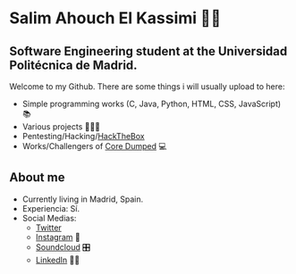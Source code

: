 #   Salim Ahouch El Kassimi 🧞‍♂️
## Software Engineering student at the Universidad Politécnica de Madrid. 



Welcome to my Github. There are some things i will usually upload to here:

- Simple programming works (C, Java, Python, HTML, CSS, JavaScript) 📚
- Various projects 🧑🏾‍💻
- Pentesting/Hacking/[HackTheBox](https://www.hackthebox.eu/)
- Works/Challengers of [Core Dumped](https://coredumped.es/)  💻

## About me

- Currently living in Madrid, Spain.
- Experiencia: Sí.
- Social Medias: 
    - [Twitter](https://twitter.com/kassimi_salim)
    - [Instagram](https://www.instagram.com/kassimi_salim/) 📸
    - [Soundcloud](https://soundcloud.com/808rife) 🎛 ️
    - [LinkedIn](https://www.linkedin.com/in/salim-ahouch-el-kassimi-b827a41b3/) 🧑‍💼
